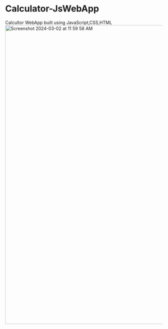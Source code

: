 # Calculator-JsWebApp
Calcultor WebApp built using JavaScript,CSS,HTML
<img width="958" alt="Screenshot 2024-03-02 at 11 59 58 AM" src="https://github.com/shreyansvats07/CalculatorWebApp-Js/assets/83347417/554d5337-0fab-4db4-961a-88ae192b99b6">
